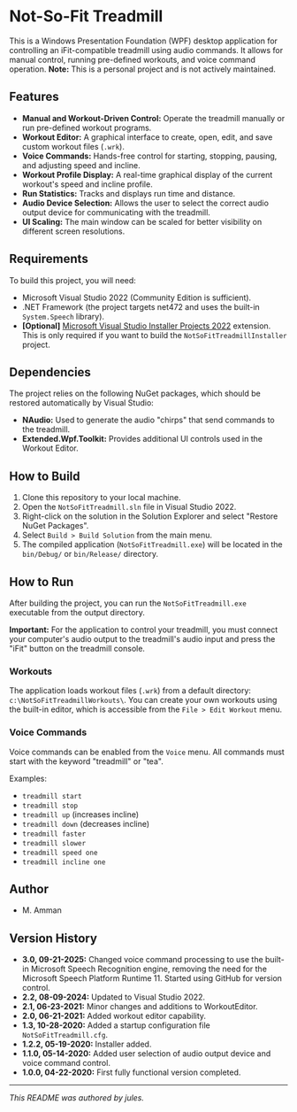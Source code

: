 # Not-So-Fit Treadmill

This is a Windows Presentation Foundation (WPF) desktop application for controlling an iFit-compatible treadmill using audio commands. It allows for manual control, running pre-defined workouts, and voice command operation.
**Note:** This is a personal project and is not actively maintained.

## Features

*   **Manual and Workout-Driven Control:** Operate the treadmill manually or run pre-defined workout programs.
*   **Workout Editor:** A graphical interface to create, open, edit, and save custom workout files (`.wrk`).
*   **Voice Commands:** Hands-free control for starting, stopping, pausing, and adjusting speed and incline.
*   **Workout Profile Display:** A real-time graphical display of the current workout's speed and incline profile.
*   **Run Statistics:** Tracks and displays run time and distance.
*   **Audio Device Selection:** Allows the user to select the correct audio output device for communicating with the treadmill.
*   **UI Scaling:** The main window can be scaled for better visibility on different screen resolutions.

## Requirements

To build this project, you will need:
*   Microsoft Visual Studio 2022 (Community Edition is sufficient).
*   .NET Framework (the project targets net472 and uses the built-in `System.Speech` library).
*   **[Optional]** [Microsoft Visual Studio Installer Projects 2022](https://marketplace.visualstudio.com/items?itemName=VisualStudioClient.MicrosoftVisualStudio2022InstallerProjects) extension. This is only required if you want to build the `NotSoFitTreadmillInstaller` project.

## Dependencies

The project relies on the following NuGet packages, which should be restored automatically by Visual Studio:

*   **NAudio:** Used to generate the audio "chirps" that send commands to the treadmill.
*   **Extended.Wpf.Toolkit:** Provides additional UI controls used in the Workout Editor.

## How to Build

1.  Clone this repository to your local machine.
2.  Open the `NotSoFitTreadmill.sln` file in Visual Studio 2022.
3.  Right-click on the solution in the Solution Explorer and select "Restore NuGet Packages".
4.  Select `Build > Build Solution` from the main menu.
5.  The compiled application (`NotSoFitTreadmill.exe`) will be located in the `bin/Debug/` or `bin/Release/` directory.

## How to Run

After building the project, you can run the `NotSoFitTreadmill.exe` executable from the output directory.

**Important:** For the application to control your treadmill, you must connect your computer's audio output to the treadmill's audio input and press the "iFit" button on the treadmill console.

### Workouts

The application loads workout files (`.wrk`) from a default directory: `c:\NotSoFitTreadmillWorkouts\`. You can create your own workouts using the built-in editor, which is accessible from the `File > Edit Workout` menu.

### Voice Commands

Voice commands can be enabled from the `Voice` menu. All commands must start with the keyword "treadmill" or "tea".

Examples:
*   `treadmill start`
*   `treadmill stop`
*   `treadmill up` (increases incline)
*   `treadmill down` (decreases incline)
*   `treadmill faster`
*   `treadmill slower`
*   `treadmill speed one`
*   `treadmill incline one`

## Author

*   M. Amman

## Version History

*   **3.0, 09-21-2025:** Changed voice command processing to use the built-in Microsoft Speech Recognition engine, removing the need for the Microsoft Speech Platform Runtime 11. Started using GitHub for version control.
*   **2.2, 08-09-2024:** Updated to Visual Studio 2022.
*   **2.1, 06-23-2021:** Minor changes and additions to WorkoutEditor.
*   **2.0, 06-21-2021:** Added workout editor capability.
*   **1.3, 10-28-2020:** Added a startup configuration file `NotSoFitTreadmill.cfg`.
*   **1.2.2, 05-19-2020:** Installer added.
*   **1.1.0, 05-14-2020:** Added user selection of audio output device and voice command control.
*   **1.0.0, 04-22-2020:** First fully functional version completed.

---
*This README was authored by jules.*
